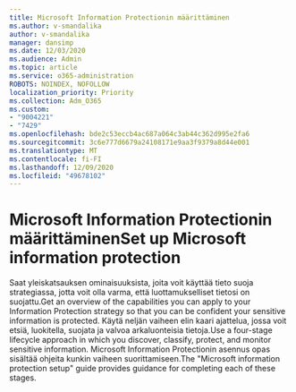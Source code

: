 ```yaml
---
title: Microsoft Information Protectionin määrittäminen
ms.author: v-smandalika
author: v-smandalika
manager: dansimp
ms.date: 12/03/2020
ms.audience: Admin
ms.topic: article
ms.service: o365-administration
ROBOTS: NOINDEX, NOFOLLOW
localization_priority: Priority
ms.collection: Adm_O365
ms.custom:
- "9004221"
- "7429"
ms.openlocfilehash: bde2c53eccb4ac687a064c3ab44c362d995e2fa6
ms.sourcegitcommit: 3c6e777d6679a24108171e9aa3f9379a8d44e001
ms.translationtype: MT
ms.contentlocale: fi-FI
ms.lasthandoff: 12/09/2020
ms.locfileid: "49678102"
---
```

# <a name="set-up-microsoft-information-protection"></a><span data-ttu-id="406c0-102">Microsoft Information Protectionin määrittäminen</span><span class="sxs-lookup"><span data-stu-id="406c0-102">Set up Microsoft information protection</span></span>

<span data-ttu-id="406c0-103">Saat yleiskatsauksen ominaisuuksista, joita voit käyttää tieto suoja strategiassa, jotta voit olla varma, että luottamukselliset tietosi on suojattu.</span><span class="sxs-lookup"><span data-stu-id="406c0-103">Get an overview of the capabilities you can apply to your Information Protection strategy so that you can be confident your sensitive information is protected.</span></span> <span data-ttu-id="406c0-104">Käytä neljän vaiheen elin kaari ajattelua, jossa voit etsiä, luokitella, suojata ja valvoa arkaluonteisia tietoja.</span><span class="sxs-lookup"><span data-stu-id="406c0-104">Use a four-stage lifecycle approach in which you discover, classify, protect, and monitor sensitive information.</span></span> <span data-ttu-id="406c0-105">Microsoft Information Protectionin asennus opas sisältää ohjeita kunkin vaiheen suorittamiseen.</span><span class="sxs-lookup"><span data-stu-id="406c0-105">The "Microsoft information protection setup" guide provides guidance for completing each of these stages.</span></span>
